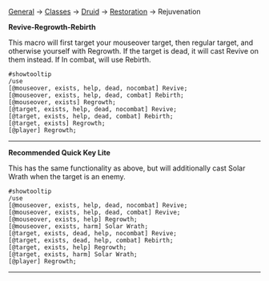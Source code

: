 [General](https://github.com/Harurebi/HaruMacros/tree/master/General) ->
[Classes](https://github.com/Harurebi/HaruMacros/tree/master/Classes) -> [Druid](https://github.com/Harurebi/HaruMacros/tree/master/Classes/Druid) 
-> [Restoration](https://github.com/Harurebi/HaruMacros/tree/master/Classes/Druid/Restoration) -> Rejuvenation

**Revive-Regrowth-Rebirth**

This macro will first target your mouseover target, then regular target, and otherwise yourself with Regrowth. 
If the target is dead, it will cast Revive on them instead. If In combat, will use Rebirth.
```
#showtooltip
/use 
[@mouseover, exists, help, dead, nocombat] Revive; 
[@mouseover, exists, help, dead, combat] Rebirth; 
[@mouseover, exists] Regrowth; 
[@target, exists, help, dead, nocombat] Revive;
[@target, exists, help, dead, combat] Rebirth;
[@target, exists] Regrowth;
[@player] Regrowth;
```
--------
**Recommended Quick Key Lite**

This has the same functionality as above, but will additionally cast Solar Wrath when the target is an enemy.
```
#showtooltip
/use 
[@mouseover, exists, help, dead, nocombat] Revive; 
[@mouseover, exists, help, dead, combat] Revive; 
[@mouseover, exists, help] Regrowth; 
[@mouseover, exists, harm] Solar Wrath; 
[@target, exists, dead, help, nocombat] Revive;
[@target, exists, dead, help, combat] Rebirth;
[@target, exists, help] Regrowth;
[@target, exists, harm] Solar Wrath;
[@player] Regrowth;
```
--------
